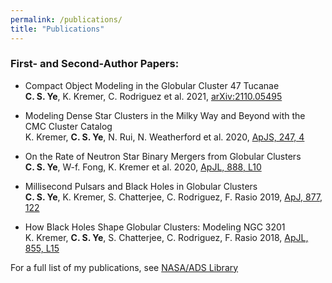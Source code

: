 ```yaml
---
permalink: /publications/
title: "Publications"
---
```

### First- and Second-Author Papers:
* Compact Object Modeling in the Globular Cluster 47 Tucanae<br>
__C. S. Ye__, K. Kremer, C. Rodriguez et al. 2021, [arXiv:2110.05495](https://arxiv.org/abs/2110.05495)

* Modeling Dense Star Clusters in the Milky Way and Beyond with the CMC Cluster Catalog<br>
K. Kremer, __C. S. Ye__, N. Rui, N. Weatherford et al. 2020, [ApJS, 247, 4](https://ui.adsabs.harvard.edu/abs/2020ApJS..247...48K)

* On the Rate of Neutron Star Binary Mergers from Globular Clusters<br>
__C. S. Ye__, W-f. Fong, K. Kremer et al. 2020, [ApJL, 888, L10](https://ui.adsabs.harvard.edu/abs/2020ApJ...888L..10Y)

* Millisecond Pulsars and Black Holes in Globular Clusters<br>
__C. S. Ye__, K. Kremer, S. Chatterjee, C. Rodriguez, F. Rasio 2019, [ApJ, 877, 122](https://ui.adsabs.harvard.edu/abs/2019ApJ...877..122Y/abstract)

* How Black Holes Shape Globular Clusters: Modeling NGC 3201<br>
K. Kremer, __C. S. Ye__, S. Chatterjee, C. Rodriguez, F. Rasio 2018, [ApJL, 855, L15](https://ui.adsabs.harvard.edu/abs/2018ApJ...855L..15K)


For a full list of my publications, see [NASA/ADS Library](https://ui.adsabs.harvard.edu/user/libraries/ThMDd8GpQ6a_fIzd89jadg)

<!--
1. Modeling Dense Star Clusters in the Milky Way and Beyond with the Cluster Monte Carlo Code<br>
\* C. Rodriguez, N. Weatherford, S. Coughlin, ..., __C. S. Ye__ et al. 2021, [arXiv:2106.02643](https://ui.adsabs.harvard.edu/abs/2021arXiv210602643R/abstract) 
1. Matching Globular Cluster Models to Observations<br>
\* N. Rui, K. Kremer, N. Weatherford, ..., __C. S. Ye__ 2021, [ApJ, 912, 102](https://ui.adsabs.harvard.edu/abs/2021ApJ...912..102R/abstract)

1. White Dwarf Subsystems in Core-Collapsed Globular Clusters<br>
\* K. Kremer, N. Rui, N. Weatherford, ..., __C. S. Ye__ 2021, [arXiv:2104.11751](https://ui.adsabs.harvard.edu/abs/2021arXiv210411751K/abstract)

1. Fast Optical Transients from Stellar-mass Black Hole Tidal Disruption Events in Young Star Clusters<br>
K. Kremer, W. Lu, A. Piro, S. Chatterjee, F. Rasio, __C. S. Ye__ 2021, [ApJ, 911, 104](https://ui.adsabs.harvard.edu/abs/2021ApJ...911..104K/abstract)

1. No Black Holes in NGC 6397<br>
\* N. Rui, N. Weatherford, K. Kremer, ..., __C. S. Ye__ 2021, [RNAAS, 5, 47](https://ui.adsabs.harvard.edu/abs/2021RNAAS...5...47R)

1. Intermediate-mass Black Holes from High Massive-star Binary Fractions in Young Star Clusters<br>
\* E. González, K. Kremer, ..., __C. S. Ye__ et al. 2021, [ApJL, 908, L29](https://ui.adsabs.harvard.edu/abs/2021ApJ...908L..29G)

1. Black Hole Mergers from Star Clusters with Top-heavy Initial Mass Functions<br>
N. Weatherford, G. Fragione, K. Kremer, S. Chatterjee, __C. S. Ye__ et al. 2021, [ApJL, 907, L25](https://ui.adsabs.harvard.edu/abs/2021ApJ...907L..25W/abstract)

1. The Observed Rate of Binary Black Hole Mergers can be Entirely Explained by Globular Clusters<br>
\* C. Rodriguez, K. Kremer, ..., __C. S. Ye__ 2021, [RNAAS, 5, 19](https://ui.adsabs.harvard.edu/abs/2021RNAAS...5...19R/abstract)

1. Black Hole Mergers from Hierarchical Triples in Dense Star Clusters<br>
M. Martinez, G. Fragione, K. Kremer, S. Chatterjee, C. Rodriguez, J. Samsing, __C. S. Ye__ et al. 2020, [ApJ, 903, 67](https://ui.adsabs.harvard.edu/abs/2020ApJ...903...67M/abstract)

1. Populating the Upper Black Hole Mass Gap through Stellar Collisions in Young Star Clusters<br>
\* K. Kremer, M. Spera, ..., __C. S. Ye__ et al. 2020, [ApJ, 903, 45](https://ui.adsabs.harvard.edu/abs/2020ApJ...903...45K/abstract)

1. Demographics of Triple Systems in Dense Star Clusters<br>
G. Fragione, M. Martinez, K. Kremer, S. Chatterjee, C. Rodriguez, __C. S. Ye__ et al. 2020, [ApJ, 900, 16](https://ui.adsabs.harvard.edu/abs/2020ApJ...900...16F/abstract)

1. COSMIC Variance in Binary Population Synthesis<br>
K. Breivik, S. Coughlin, M. Zevin, C. Rodriguez, K. Kremer, __C. S. Ye__ et al. 2020, [ApJ, 898, 71](https://ui.adsabs.harvard.edu/abs/2020ApJ...898...71B/abstract)

1. GW190412 as a Third-generation Black Hole Merger from a Super Star Cluster<br>
\* C. Rodriguez, K. Kremer, M. Grudić, Z. Hafen, ..., __C. S. Ye__ 2020, [ApJL, 896, L10](https://ui.adsabs.harvard.edu/abs/2020ApJ...896L..10R/abstract)

1. The Optical Afterglow of GW170817: An Off-axis Structured Jet and Deep Constraints on a Globular Cluster Origin<br>
W. Fong, P. Blanchard, K. Alexander, J. Strader, R.Margutti, A. Hajela, V. Villar, Y. Wu, __C. S. Ye__ et al. 2019, [ApJL, 883, L1](https://ui.adsabs.harvard.edu/abs/2019ApJ...883L...1F/abstract)

1. Black holes: The next generation—repeated mergers in dense star clusters and their gravitational-wave properties<br>
\* C. Rodriguez, M. Zevin, ..., __C. S. Ye__ 2019, [PRD, 100, 043027](https://ui.adsabs.harvard.edu/abs/2019PhRvD.100d3027R/abstract)

1. How Initial Size Governs Core Collapse in Globular Clusters<br>
K. Kremer, S. Chatterjee, __C. S. Ye__ et al. 2019, [ApJ, 871, 38](https://ui.adsabs.harvard.edu/abs/2019ApJ...871...38K/abstract)
 
1. Post-Newtonian dynamics in dense star clusters: Formation, masses, and merger rates of highly-eccentric black hole binaries<br>
\* C. Rodriguez, P. Amaro-Seoane, ..., __C. S. Ye__ et al. 2018, [PRD, 98, 123005](https://ui.adsabs.harvard.edu/abs/2018PhRvD..98l3005R/abstract)

\* co-authors are in alphabetical order
-->
